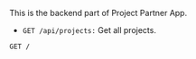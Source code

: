 This is the backend part of Project Partner App.

- `GET /api/projects:` Get all projects.

`GET /`

